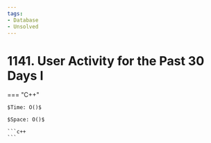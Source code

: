```yaml
---
tags:
- Database
- Unsolved
---
```



# 1141. User Activity for the Past 30 Days I

=== "C++"

    $Time: O()$

    $Space: O()$

    ```c++
    ```